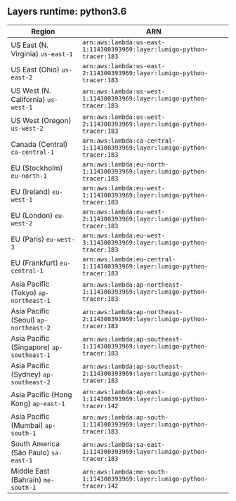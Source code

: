 Layers runtime: python3.6
----
| Region | ARN |
| --- | --- |
|US East (N. Virginia)  `us-east-1`|`arn:aws:lambda:us-east-1:114300393969:layer:lumigo-python-tracer:183`|
|US East (Ohio)  `us-east-2`|`arn:aws:lambda:us-east-2:114300393969:layer:lumigo-python-tracer:183`|
|US West (N. California)  `us-west-1`|`arn:aws:lambda:us-west-1:114300393969:layer:lumigo-python-tracer:183`|
|US West (Oregon)  `us-west-2`|`arn:aws:lambda:us-west-2:114300393969:layer:lumigo-python-tracer:183`|
|Canada (Central)  `ca-central-1`|`arn:aws:lambda:ca-central-1:114300393969:layer:lumigo-python-tracer:183`|
|EU (Stockholm)  `eu-north-1`|`arn:aws:lambda:eu-north-1:114300393969:layer:lumigo-python-tracer:183`|
|EU (Ireland)  `eu-west-1`|`arn:aws:lambda:eu-west-1:114300393969:layer:lumigo-python-tracer:183`|
|EU (London)  `eu-west-2`|`arn:aws:lambda:eu-west-2:114300393969:layer:lumigo-python-tracer:183`|
|EU (Paris)  `eu-west-3`|`arn:aws:lambda:eu-west-3:114300393969:layer:lumigo-python-tracer:183`|
|EU (Frankfurt)  `eu-central-1`|`arn:aws:lambda:eu-central-1:114300393969:layer:lumigo-python-tracer:183`|
|Asia Pacific (Tokyo)  `ap-northeast-1`|`arn:aws:lambda:ap-northeast-1:114300393969:layer:lumigo-python-tracer:183`|
|Asia Pacific (Seoul)  `ap-northeast-2`|`arn:aws:lambda:ap-northeast-2:114300393969:layer:lumigo-python-tracer:183`|
|Asia Pacific (Singapore)  `ap-southeast-1`|`arn:aws:lambda:ap-southeast-1:114300393969:layer:lumigo-python-tracer:183`|
|Asia Pacific (Sydney)  `ap-southeast-2`|`arn:aws:lambda:ap-southeast-2:114300393969:layer:lumigo-python-tracer:183`|
|Asia Pacific (Hong Kong)  `ap-east-1`|`arn:aws:lambda:ap-east-1:114300393969:layer:lumigo-python-tracer:142`|
|Asia Pacific (Mumbai)  `ap-south-1`|`arn:aws:lambda:ap-south-1:114300393969:layer:lumigo-python-tracer:183`|
|South America (São Paulo)  `sa-east-1`|`arn:aws:lambda:sa-east-1:114300393969:layer:lumigo-python-tracer:183`|
|Middle East (Bahrain)  `me-south-1`|`arn:aws:lambda:me-south-1:114300393969:layer:lumigo-python-tracer:142`|
